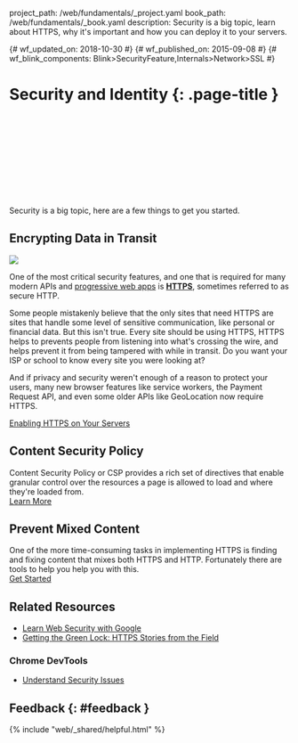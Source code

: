 project_path: /web/fundamentals/_project.yaml book_path: /web/fundamentals/_book.yaml description: Security is a big topic, learn about HTTPS, why it's important and how you can deploy it to your servers.

{# wf_updated_on: 2018-10-30 #} {# wf_published_on: 2015-09-08 #} {# wf_blink_components: Blink>SecurityFeature,Internals>Network>SSL #}

# Security and Identity {: .page-title }

<div class="video-wrapper">
  <iframe class="devsite-embedded-youtube-video" data-video-id="pgBQn_z3zRE"
          data-autohide="1" data-showinfo="0" frameborder="0" allowfullscreen>
  </iframe>
</div>

Security is a big topic, here are a few things to get you started.

<div class="clearfix"></div>

## Encrypting Data in Transit

<img src="/web/images/content-https-2x.jpg" class="attempt-right" />

One of the most critical security features, and one that is required for many modern APIs and [progressive web apps](/web/progressive-web-apps/) is [**HTTPS**](encrypt-in-transit/why-https), sometimes referred to as secure HTTP.

Some people mistakenly believe that the only sites that need HTTPS are sites that handle some level of sensitive communication, like personal or financial data. But this isn't true. Every site should be using HTTPS, HTTPS helps to prevents people from listening into what's crossing the wire, and helps prevent it from being tampered with while in transit. Do you want your ISP or school to know every site you were looking at?

And if privacy and security weren't enough of a reason to protect your users, many new browser features like service workers, the Payment Request API, and even some older APIs like GeoLocation now require HTTPS.

[Enabling HTTPS on Your Servers](/web/fundamentals/security/encrypt-in-transit/enable-https)

<div class="attempt-left">
  <h2>Content Security Policy</h2>
  <p>
    Content Security Policy or CSP provides a rich set of directives that
    enable granular control over the resources a page is allowed to load and
    where they're loaded from.<br>
    <a href="csp/">Learn More</a>
  </p>
</div>

<div class="attempt-right">
  <h2>Prevent Mixed Content</h2>
  <p>
    One of the more time-consuming tasks in implementing HTTPS is finding and
    fixing content that mixes both HTTPS and HTTP. Fortunately there are tools
    to help you help you with this.<br>
    <a href="prevent-mixed-content/what-is-mixed-content">Get Started</a>
  </p>
</div>

<div style="clear:both"></div>

## Related Resources

* [Learn Web Security with Google](https://www.youtube.com/watch?v=tgEIo7ZSkbQ)
* [Getting the Green Lock: HTTPS Stories from the Field](https://www.youtube.com/watch?v=GoXgl9r0Kjk)

### Chrome DevTools

* [Understand Security Issues](/web/tools/chrome-devtools/security)

## Feedback {: #feedback }

{% include "web/_shared/helpful.html" %}